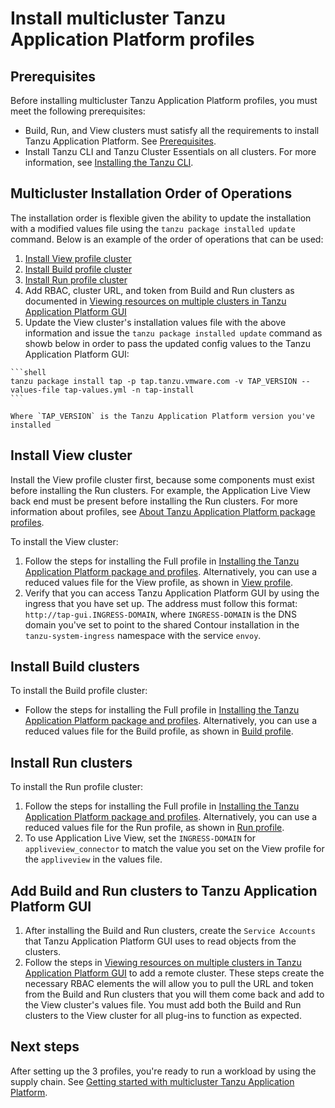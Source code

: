 # Install multicluster Tanzu Application Platform profiles

## <a id='prerequisites'></a> Prerequisites

Before installing multicluster Tanzu Application Platform profiles, you must meet the following prerequisites:

- Build, Run, and View clusters must satisfy all the requirements to install Tanzu Application Platform. See [Prerequisites](../prerequisites.md).
- Install Tanzu CLI and Tanzu Cluster Essentials on all clusters. For more information, see [Installing the Tanzu CLI](../install-tanzu-cli.md).

## <a id='order-of-operations'></a> Multicluster Installation Order of Operations

The installation order is flexible given the ability to update the installation with a modified values file using the `tanzu package installed update` command. Below is an example of the order of operations that can be used:

  1. [Install View profile cluster](#install-view-cluster)
  2. [Install Build profile cluster](#install-build-clusters)
  3. [Install Run profile cluster](#install-run-cluster)
  4. Add RBAC, cluster URL, and token from Build and Run clusters as documented in [Viewing resources on multiple clusters in Tanzu Application Platform GUI](../tap-gui/cluster-view-setup.md)
  5. Update the View cluster's installation values file with the above information and issue the `tanzu package installed update` command as showb below in order to pass the updated config values to the Tanzu Application Platform GUI:

    ```shell
    tanzu package install tap -p tap.tanzu.vmware.com -v TAP_VERSION --values-file tap-values.yml -n tap-install
    ```

    Where `TAP_VERSION` is the Tanzu Application Platform version you've installed

## <a id='install-view'></a> Install View cluster

Install the View profile cluster first, because some components must exist before installing the Run clusters. For example, the Application Live View back end must be present before installing the Run clusters. For more information about profiles, see [About Tanzu Application Platform package profiles](../overview.md#about-package-profiles).

To install the View cluster:

1. Follow the steps for installing the Full profile in [Installing the Tanzu Application Platform package and profiles](../install.md). Alternatively, you can use a reduced values file for the View profile, as shown in [View profile](reference/tap-values-view-sample.md).
1. Verify that you can access Tanzu Application Platform GUI by using the ingress that you have set up. The address must follow this format: `http://tap-gui.INGRESS-DOMAIN`, where `INGRESS-DOMAIN` is the DNS domain you've set to point to the shared Contour installation in the `tanzu-system-ingress` namespace with the service `envoy`. 

## <a id='install-build'></a> Install Build clusters

To install the Build profile cluster:

-  Follow the steps for installing the Full profile in [Installing the Tanzu Application Platform package and profiles](../install.md). Alternatively, you can use a reduced values file for the Build profile, as shown in [Build profile](reference/tap-values-build-sample.md).

## <a id='install-run'></a> Install Run clusters

To install the Run profile cluster:

1. Follow the steps for installing the Full profile in [Installing the Tanzu Application Platform package and profiles](../install.md). Alternatively, you can use a reduced values file for the Run profile, as shown in [Run profile](./reference/tap-values-run-sample.md).
1. To use Application Live View, set the `INGRESS-DOMAIN` for `appliveview_connector` to match the value you set on the View profile for the `appliveview` in the values file. 

## <a id='add-view'></a> Add Build and Run clusters to Tanzu Application Platform GUI

1. After installing the Build and Run clusters, create the `Service Accounts` that Tanzu Application Platform GUI uses to read objects from the clusters. 
1. Follow the steps in [Viewing resources on multiple clusters in Tanzu Application Platform GUI](../tap-gui/cluster-view-setup.md) to add a remote cluster. These steps create the necessary RBAC elements the will allow you to pull the URL and token from the Build and Run clusters that you will them come back and add to the View cluster's values file. You must add both the Build and Run clusters to the View cluster for all plug-ins to function as expected.

## Next steps

After setting up the 3 profiles, you're ready to run a workload by using the supply chain. See [Getting started with multicluster Tanzu Application Platform](getting-started.md).

